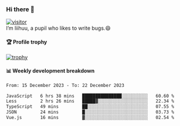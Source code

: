 ### Hi there 👋
[![visitor](https://visitor-badge.glitch.me/badge?page_id=liihuu&right_color=blue)](https://github.com/liihuu)<br>
I’m liihuu, a pupil who likes to write bugs.😄


#### 🏆 Profile trophy
[![trophy](https://github-profile-trophy.vercel.app?username=liihuu&margin-w=16&margin-h=16&rank=-C,-B)](https://github.com/liihuu)


#### 📊 Weekly development breakdown
<!--START_SECTION:waka-->

```txt
From: 15 December 2023 - To: 22 December 2023

JavaScript   6 hrs 38 mins   ███████████████░░░░░░░░░░   60.60 %
Less         2 hrs 26 mins   █████▓░░░░░░░░░░░░░░░░░░░   22.34 %
TypeScript   49 mins         ██░░░░░░░░░░░░░░░░░░░░░░░   07.55 %
JSON         24 mins         █░░░░░░░░░░░░░░░░░░░░░░░░   03.73 %
Vue.js       16 mins         ▓░░░░░░░░░░░░░░░░░░░░░░░░   02.54 %
```

<!--END_SECTION:waka-->

<!--
**liihuu/liihuu** is a ✨ _special_ ✨ repository because its `README.md` (this file) appears on your GitHub profile.

Here are some ideas to get you started:

- 🔭 I’m currently working on ...
- 🌱 I’m currently learning ...
- 👯 I’m looking to collaborate on ...
- 🤔 I’m looking for help with ...
- 💬 Ask me about ...
- 📫 How to reach me: ...
- 😄 Pronouns: ...
- ⚡ Fun fact: ...
-->
